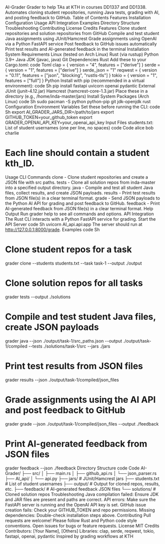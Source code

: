 AI-Grader
Grader to help TAs at KTH in courses DD1337 and DD1338.
Automates cloning student repositories, running Java tests, grading with AI, and posting feedback to GitHub.
Table of Contents
Features
Installation
Configuration
Usage
API Integration
Examples
Directory Structure
Troubleshooting
Contributing
License
Credits
Features
Clone student repositories and solution repositories from GitHub
Compile and test student Java assignments using JUnit/Hamcrest
Grade assignments using OpenAI via a Python FastAPI service
Post feedback to GitHub issues automatically
Print test results and AI-generated feedback in the terminal
Installation
System Requirements
Linux (tested on Arch Linux)
Rust (via rustup)
Python 3.9+
Java JDK (javac, java)
Git
Dependencies
Rust
Add these to your Cargo.toml:
code
Toml
clap = { version = "4", features = ["derive"] }
serde = { version = "1", features = ["derive"] }
serde_json = "1"
reqwest = { version = "0.11", features = ["json", "blocking", "rustls-tls"] }
tokio = { version = "1", features = ["full"] }
Python
Install with pip (recommended in a virtual environment):
code
Sh
pip install fastapi uvicorn openai pydantic
External
JUnit (junit-4.12.jar)
Hamcrest (hamcrest-core-1.3.jar)
Place these in a directory (e.g., /home/inda-master/jars)
Install System Packages (Arch Linux)
code
Sh
sudo pacman -S python python-pip git jdk-openjdk rust
Configuration
Environment Variables
Set these before running the CLI:
code
Sh
export AI_GRADER_JARS_DIR=/path/to/jars
export GITHUB_TOKEN=your_github_token
export GRADER_OPENAI_API_KEY=your_openai_api_key
Input Files
students.txt: List of student usernames (one per line, no spaces)
code
Code
alice
bob
charlie
# Each line should contain a student kth_ID.
Usage
CLI Commands
clone - Clone student repositories and create a JSON file with src paths.
tests - Clone all solution repos from inda-master into a specified output directory.
java - Compile and test all student Java files, collect results, and create JSON payloads.
results - Print test results from JSON file(s) in a clear terminal format.
grade - Send JSON payloads to the Python AI API for grading and post feedback to GitHub.
feedback - Print AI-generated feedback from JSON file(s) in a clear terminal format.
Help Output
Run grader help to see all commands and options.
API Integration
The Rust CLI interacts with a Python FastAPI service for grading.
Start the API Server
code
Sh
uvicorn AI_api.api:app
The server should run at http://127.0.0.1:8000/grade.
Examples
code
Sh
# Clone student repos for a task
grader clone --students students.txt --task task-1 --output ./output

# Clone solution repos for all tasks
grader tests --output ./solutions

# Compile and test student Java files, create JSON payloads
grader java --json ./output/task-1/src_paths.json --output ./output/task-1/compiled --tests ./solutions/task-1/src --jars ./jars

# Print test results from JSON files
grader results --json ./output/task-1/compiled/json_files

# Grade assignments using the AI API and post feedback to GitHub
grader grade --json ./output/task-1/compiled/json_files --output ./feedback

# Print AI-generated feedback from JSON files
grader feedback --json ./feedback
Directory Structure
code
Code
AI-Grader/
├── src/
│   ├── main.rs
│   ├── github_api.rs
│   └── json_parser.rs
├── AI_api/
│   └── api.py
├── jars/                # JUnit/Hamcrest jars
├── students.txt         # List of student usernames
├── output/              # Output for cloned repos, results, etc.
├── feedback/            # AI-generated feedback JSON files
└── solutions/           # Cloned solution repos
Troubleshooting
Java compilation failed: Ensure JDK and JAR files are present and paths are correct.
API errors: Make sure the FastAPI server is running and the OpenAI API key is set.
GitHub issue creation fails: Check your GITHUB_TOKEN and repo permissions.
Missing dependencies: Double-check installation steps above.
Contributing
Pull requests are welcome!
Please follow Rust and Python code style conventions.
Open issues for bugs or feature requests.
License
MIT
Credits
Contributors: [Your Name], [Others]
Libraries: clap, serde, reqwest, tokio, fastapi, openai, pydantic
Inspired by grading workflows at KTH
